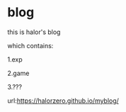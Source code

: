 # blog
this is halor's blog

which contains:

1.exp

2.game

3.???

url:https://halorzero.github.io/myblog/
